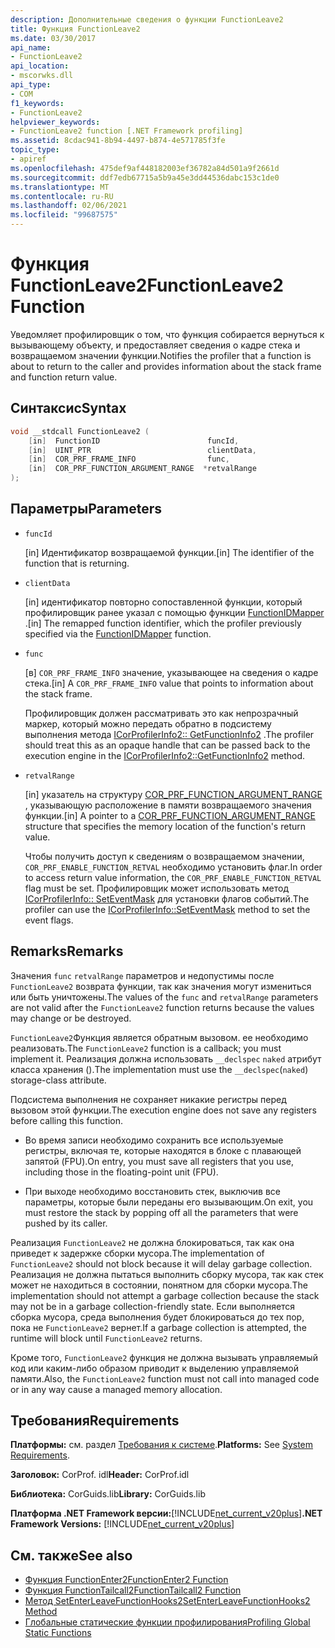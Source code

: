 ```yaml
---
description: Дополнительные сведения о функции FunctionLeave2
title: Функция FunctionLeave2
ms.date: 03/30/2017
api_name:
- FunctionLeave2
api_location:
- mscorwks.dll
api_type:
- COM
f1_keywords:
- FunctionLeave2
helpviewer_keywords:
- FunctionLeave2 function [.NET Framework profiling]
ms.assetid: 8cdac941-8b94-4497-b874-4e571785f3fe
topic_type:
- apiref
ms.openlocfilehash: 475def9af448182003ef36782a84d501a9f2661d
ms.sourcegitcommit: ddf7edb67715a5b9a45e3dd44536dabc153c1de0
ms.translationtype: MT
ms.contentlocale: ru-RU
ms.lasthandoff: 02/06/2021
ms.locfileid: "99687575"
---
```

# <a name="functionleave2-function"></a><span data-ttu-id="b2ccf-103">Функция FunctionLeave2</span><span class="sxs-lookup"><span data-stu-id="b2ccf-103">FunctionLeave2 Function</span></span>

<span data-ttu-id="b2ccf-104">Уведомляет профилировщик о том, что функция собирается вернуться к вызывающему объекту, и предоставляет сведения о кадре стека и возвращаемом значении функции.</span><span class="sxs-lookup"><span data-stu-id="b2ccf-104">Notifies the profiler that a function is about to return to the caller and provides information about the stack frame and function return value.</span></span>  
  
## <a name="syntax"></a><span data-ttu-id="b2ccf-105">Синтаксис</span><span class="sxs-lookup"><span data-stu-id="b2ccf-105">Syntax</span></span>  
  
```cpp  
void __stdcall FunctionLeave2 (  
    [in]  FunctionID                        funcId,  
    [in]  UINT_PTR                          clientData,  
    [in]  COR_PRF_FRAME_INFO                func,  
    [in]  COR_PRF_FUNCTION_ARGUMENT_RANGE  *retvalRange  
);  
```  
  
## <a name="parameters"></a><span data-ttu-id="b2ccf-106">Параметры</span><span class="sxs-lookup"><span data-stu-id="b2ccf-106">Parameters</span></span>

- `funcId`

  <span data-ttu-id="b2ccf-107">\[in] Идентификатор возвращаемой функции.</span><span class="sxs-lookup"><span data-stu-id="b2ccf-107">\[in] The identifier of the function that is returning.</span></span>

- `clientData`

  <span data-ttu-id="b2ccf-108">\[in] идентификатор повторно сопоставленной функции, который профилировщик ранее указал с помощью функции [FunctionIDMapper](functionidmapper-function.md) .</span><span class="sxs-lookup"><span data-stu-id="b2ccf-108">\[in] The remapped function identifier, which the profiler previously specified via the [FunctionIDMapper](functionidmapper-function.md) function.</span></span>

- `func`

  <span data-ttu-id="b2ccf-109">\[в] `COR_PRF_FRAME_INFO` значение, указывающее на сведения о кадре стека.</span><span class="sxs-lookup"><span data-stu-id="b2ccf-109">\[in] A `COR_PRF_FRAME_INFO` value that points to information about the stack frame.</span></span>

  <span data-ttu-id="b2ccf-110">Профилировщик должен рассматривать это как непрозрачный маркер, который можно передать обратно в подсистему выполнения метода [ICorProfilerInfo2:: GetFunctionInfo2](icorprofilerinfo2-getfunctioninfo2-method.md) .</span><span class="sxs-lookup"><span data-stu-id="b2ccf-110">The profiler should treat this as an opaque handle that can be passed back to the execution engine in the [ICorProfilerInfo2::GetFunctionInfo2](icorprofilerinfo2-getfunctioninfo2-method.md) method.</span></span>  
  
- `retvalRange`

  <span data-ttu-id="b2ccf-111">\[in] указатель на структуру [COR_PRF_FUNCTION_ARGUMENT_RANGE](cor-prf-function-argument-range-structure.md) , указывающую расположение в памяти возвращаемого значения функции.</span><span class="sxs-lookup"><span data-stu-id="b2ccf-111">\[in] A pointer to a [COR_PRF_FUNCTION_ARGUMENT_RANGE](cor-prf-function-argument-range-structure.md) structure that specifies the memory location of the function's return value.</span></span>

  <span data-ttu-id="b2ccf-112">Чтобы получить доступ к сведениям о возвращаемом значении, `COR_PRF_ENABLE_FUNCTION_RETVAL` необходимо установить флаг.</span><span class="sxs-lookup"><span data-stu-id="b2ccf-112">In order to access return value information, the `COR_PRF_ENABLE_FUNCTION_RETVAL` flag must be set.</span></span> <span data-ttu-id="b2ccf-113">Профилировщик может использовать метод [ICorProfilerInfo:: SetEventMask](icorprofilerinfo-seteventmask-method.md) для установки флагов событий.</span><span class="sxs-lookup"><span data-stu-id="b2ccf-113">The profiler can use the [ICorProfilerInfo::SetEventMask](icorprofilerinfo-seteventmask-method.md) method to set the event flags.</span></span>

## <a name="remarks"></a><span data-ttu-id="b2ccf-114">Remarks</span><span class="sxs-lookup"><span data-stu-id="b2ccf-114">Remarks</span></span>  

 <span data-ttu-id="b2ccf-115">Значения `func` `retvalRange` параметров и недопустимы после `FunctionLeave2` возврата функции, так как значения могут измениться или быть уничтожены.</span><span class="sxs-lookup"><span data-stu-id="b2ccf-115">The values of the `func` and `retvalRange` parameters are not valid after the `FunctionLeave2` function returns because the values may change or be destroyed.</span></span>  
  
 <span data-ttu-id="b2ccf-116">`FunctionLeave2`Функция является обратным вызовом. ее необходимо реализовать.</span><span class="sxs-lookup"><span data-stu-id="b2ccf-116">The `FunctionLeave2` function is a callback; you must implement it.</span></span> <span data-ttu-id="b2ccf-117">Реализация должна использовать `__declspec` `naked` атрибут класса хранения ().</span><span class="sxs-lookup"><span data-stu-id="b2ccf-117">The implementation must use the `__declspec`(`naked`) storage-class attribute.</span></span>  
  
 <span data-ttu-id="b2ccf-118">Подсистема выполнения не сохраняет никакие регистры перед вызовом этой функции.</span><span class="sxs-lookup"><span data-stu-id="b2ccf-118">The execution engine does not save any registers before calling this function.</span></span>  
  
- <span data-ttu-id="b2ccf-119">Во время записи необходимо сохранить все используемые регистры, включая те, которые находятся в блоке с плавающей запятой (FPU).</span><span class="sxs-lookup"><span data-stu-id="b2ccf-119">On entry, you must save all registers that you use, including those in the floating-point unit (FPU).</span></span>  
  
- <span data-ttu-id="b2ccf-120">При выходе необходимо восстановить стек, выключив все параметры, которые были переданы его вызывающим.</span><span class="sxs-lookup"><span data-stu-id="b2ccf-120">On exit, you must restore the stack by popping off all the parameters that were pushed by its caller.</span></span>  
  
 <span data-ttu-id="b2ccf-121">Реализация `FunctionLeave2` не должна блокироваться, так как она приведет к задержке сборки мусора.</span><span class="sxs-lookup"><span data-stu-id="b2ccf-121">The implementation of `FunctionLeave2` should not block because it will delay garbage collection.</span></span> <span data-ttu-id="b2ccf-122">Реализация не должна пытаться выполнить сборку мусора, так как стек может не находиться в состоянии, понятном для сборки мусора.</span><span class="sxs-lookup"><span data-stu-id="b2ccf-122">The implementation should not attempt a garbage collection because the stack may not be in a garbage collection-friendly state.</span></span> <span data-ttu-id="b2ccf-123">Если выполняется сборка мусора, среда выполнения будет блокироваться до тех пор, пока не `FunctionLeave2` вернет.</span><span class="sxs-lookup"><span data-stu-id="b2ccf-123">If a garbage collection is attempted, the runtime will block until `FunctionLeave2` returns.</span></span>  
  
 <span data-ttu-id="b2ccf-124">Кроме того, `FunctionLeave2` функция не должна вызывать управляемый код или каким-либо образом приводит к выделению управляемой памяти.</span><span class="sxs-lookup"><span data-stu-id="b2ccf-124">Also, the `FunctionLeave2` function must not call into managed code or in any way cause a managed memory allocation.</span></span>  
  
## <a name="requirements"></a><span data-ttu-id="b2ccf-125">Требования</span><span class="sxs-lookup"><span data-stu-id="b2ccf-125">Requirements</span></span>  

 <span data-ttu-id="b2ccf-126">**Платформы:** см. раздел [Требования к системе](../../get-started/system-requirements.md).</span><span class="sxs-lookup"><span data-stu-id="b2ccf-126">**Platforms:** See [System Requirements](../../get-started/system-requirements.md).</span></span>  
  
 <span data-ttu-id="b2ccf-127">**Заголовок:** CorProf. idl</span><span class="sxs-lookup"><span data-stu-id="b2ccf-127">**Header:** CorProf.idl</span></span>  
  
 <span data-ttu-id="b2ccf-128">**Библиотека:** CorGuids.lib</span><span class="sxs-lookup"><span data-stu-id="b2ccf-128">**Library:** CorGuids.lib</span></span>  
  
 <span data-ttu-id="b2ccf-129">**Платформа .NET Framework версии:**[!INCLUDE[net_current_v20plus](../../../../includes/net-current-v20plus-md.md)]</span><span class="sxs-lookup"><span data-stu-id="b2ccf-129">**.NET Framework Versions:** [!INCLUDE[net_current_v20plus](../../../../includes/net-current-v20plus-md.md)]</span></span>  
  
## <a name="see-also"></a><span data-ttu-id="b2ccf-130">См. также</span><span class="sxs-lookup"><span data-stu-id="b2ccf-130">See also</span></span>

- [<span data-ttu-id="b2ccf-131">Функция FunctionEnter2</span><span class="sxs-lookup"><span data-stu-id="b2ccf-131">FunctionEnter2 Function</span></span>](functionenter2-function.md)
- [<span data-ttu-id="b2ccf-132">Функция FunctionTailcall2</span><span class="sxs-lookup"><span data-stu-id="b2ccf-132">FunctionTailcall2 Function</span></span>](functiontailcall2-function.md)
- [<span data-ttu-id="b2ccf-133">Метод SetEnterLeaveFunctionHooks2</span><span class="sxs-lookup"><span data-stu-id="b2ccf-133">SetEnterLeaveFunctionHooks2 Method</span></span>](icorprofilerinfo2-setenterleavefunctionhooks2-method.md)
- [<span data-ttu-id="b2ccf-134">Глобальные статические функции профилирования</span><span class="sxs-lookup"><span data-stu-id="b2ccf-134">Profiling Global Static Functions</span></span>](profiling-global-static-functions.md)
